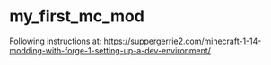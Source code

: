 # my_first_mc_mod

Following instructions at: https://suppergerrie2.com/minecraft-1-14-modding-with-forge-1-setting-up-a-dev-environment/